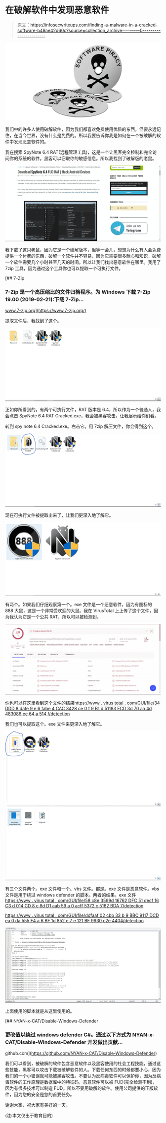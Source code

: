 # 在破解软件中发现恶意软件

> 原文：<https://infosecwriteups.com/finding-a-malware-in-a-cracked-software-b49ae42d60c?source=collection_archive---------0----------------------->

![](img/030b41fe7457de2628287878db357ae5.png)

我们中的许多人使用破解软件，因为我们都喜欢免费使用优质的东西，但要永远记住，在当今世界，没有什么是免费的。所以我要告诉你我是如何在一个被破解的软件中发现恶意软件的。

我在搜索 SpyNote 6.4 RAT(远程管理工具)，这是一个让黑客完全控制和完全访问你的系统的软件。黑客可以窃取你的敏感信息。所以我找到了破解版的老鼠。

![](img/49fc4439f4a7216a56b95bcbe12be127.png)

我下载了这只老鼠，因为它是一个破解版本，但等一会儿，想想为什么有人会免费提供一个付费的东西，破解一个软件并不容易，因为它需要很多耐心和知识，破解一个软件需要几个小时甚至几天的时间。所以让我们找出恶意软件在哪里。我用了 7zip 工具，因为通过这个工具你也可以提取一个可执行文件。

[](https://www.7-zip.org/) [## 7-Zip

### 7-Zip 是一个高压缩比的文件归档程序。为 Windows 下载 7-Zip 19.00 (2019-02-21):下载 7-Zip…

www.7-zip.org](https://www.7-zip.org/) 

提取文件后，我找到了这个。

![](img/cd98ab5dfce514164c9b43513554b6f1.png)

正如你所看到的，有两个可执行文件，RAT 版本是 6.4，所以作为一个普通人，我会点击 SpyNote 6.4 RAT Cracked.exe，我会被黑客攻击。让我展示给你们看。

转到 spy note 6.4 Cracked.exe。右击它。用 7zip 解压文件，你会得到这个。

![](img/421d1ee1d9493fba904e12c133526c5d.png)

现在可执行文件被提取出来了，让我们更深入地了解它。

![](img/8ca277ea96a2de61a9533d3ef5fcbd24.png)

有两个。如果我们仔细观察第一个。exe 文件是一个恶意软件，因为有图标的 888 大鼠，这是一个非常受欢迎的大鼠。我在 VirusTotal 上上传了这个文件，因为我认为它是一个公共 RAT，所以可以被检测到。

![](img/a25325c31bf8e08707fe2a0a859d86fd.png)

你也可以在这里看到这个文件的结果[https://www . virus total . com/GUI/file/34 DDD 8 dafe 9 e 6 fabe 4 CAC 3428 ce 0 f 9 B1 d 51183 ECD 3d 70 aa 4d 483086 ee 64 a 514 f/detection](https://www.virustotal.com/gui/file/34ddd8dafe9e6fabe4cac3428ce0f9b1d51183ecd3d70aa4d483086ee64a514f/detection)

我们也可以提取这个。exe 文件来更深入地了解它。

![](img/c721ed57a75c7ca0f00ba2f9958db81f.png)![](img/90984fdd8070cb21ff3d128bcbddd4b9.png)

有三个文件两个。exe 文件和一个。vbs 文件。都是。exe 文件是恶意软件。vbs 文件是用于绕过 windows defender 的脚本。两者的结果。exe 文件[https://www . virus total . com/GUI/file/58 c8e 3599d 16762 DFC 51 decf 16 C3 d 014 CD 8 c 8d D1 aab 59 a 0 acff 5372 c 5182 BDA 7/detection](https://www.virustotal.com/gui/file/58c8e3599d16762dfc51decf16c3d014cd8c8dd1aab59a0acff5372c5182bda7/detection)

[https://www . virus total . com/GUI/file/ddfaaf 02 cbb 33 b 9 BBC 9117 DCD ea 0 da 555 F4 a 6 BF 1d 852 e 7 e 121 BF 9930 c2e 4404/detection](https://www.virustotal.com/gui/file/ddfaaf02cbb33b9bbc9117dcdea0da555f4a6bf1d852e7e121bf9930cc2e4404/detection)

![](img/6cb44cf92e639ddc16fc8d27b8369de4.png)

上面使用的脚本就是从这里使用的。

[](https://github.com/NYAN-x-CAT/Disable-Windows-Defender) [## NYAN-x-CAT/Disable-Windows-Defender

### 更改值以绕过 windows defender C#。通过以下方式为 NYAN-x-CAT/Disable-Windows-Defender 开发做出贡献…

github.com](https://github.com/NYAN-x-CAT/Disable-Windows-Defender) 

我们可以看到，被破解的软件包含恶意软件以及黑客使用的社会工程技能，通过这些技能，黑客可以攻击下载被破解软件的人。下载任何东西的时候都要小心，因为我们的一个小错误就可能被黑客攻击。不要认为反病毒软件可以保护你，因为反病毒软件的工作原理是数据库中的特征码，恶意软件可以被 FUD(完全检测不到)，因为有很多技术可以制造 FUD。所以不要用破解的软件。使用公司提供的正版软件，因为您的安全是您的首要任务。

谢谢大家，祝大家有美好的一天。

(注:本文仅出于教育目的)